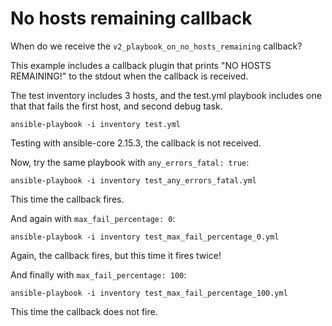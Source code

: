 # No hosts remaining callback

When do we receive the `v2_playbook_on_no_hosts_remaining` callback?

This example includes a callback plugin that prints "NO HOSTS REMAINING!" to
the stdout when the callback is received.

The test inventory includes 3 hosts, and the test.yml playbook includes one
that that fails the first host, and second debug task.

```
ansible-playbook -i inventory test.yml
```

Testing with ansible-core 2.15.3, the callback is not received.

Now, try the same playbook with `any_errors_fatal: true`:

```
ansible-playbook -i inventory test_any_errors_fatal.yml
```

This time the callback fires.

And again with `max_fail_percentage: 0`:

```
ansible-playbook -i inventory test_max_fail_percentage_0.yml
```

Again, the callback fires, but this time it fires twice!

And finally with `max_fail_percentage: 100`:

```
ansible-playbook -i inventory test_max_fail_percentage_100.yml
```

This time the callback does not fire.
